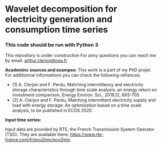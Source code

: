 # Wavelet decomposition for electricity generation and consumption time series
### This code should be run with Python 3
This repository is under construction
For anny questions you can reach me by email: arthur.clerjon@cea.fr

__Academinc sources and exampes:__
This work is a part of my PhD projet. For additionnal informations you can check the following refrences:

- [1] A. Clerjon and F. Perdu, Matching intermittency and electricity storage characteristics through time scale analysis: an energy return on investment comparison, Energy Environ. Sci., 2019,12, 693-705
- [2] A. Clerjon and F. Perdu, Matching intermittent electricity supply and load with energy storage: An optimization based on a time scale analysis, to be published in ECOS 2020

__Input time series:__

Input data are provided by RTE, the French Transmission System Operator (TSO). They are available there: https://www.rte-france.com/fr/eco2mix/eco2mix
